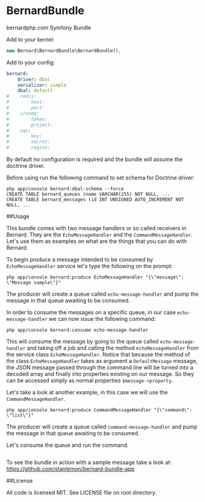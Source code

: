 BernardBundle
=============

bernardphp.com Symfony Bundle

Add to your kernel:

```php
new Bernard\BernardBundle\BernardBundle(),
```

Add to your config:

```yml
bernard:
    driver: dbal
    serializer: simple
    dbal: default
#    redis:
#        host:
#        port:
#    ironmq:
#        token:
#        project:
#    sqs:
#        key:
#        secret:
#        region:
```

By default no configuration is required and the bundle will assume the doctrine driver.

Before using run the following command to set schema for Doctrine driver:

```
php app/console bernard:dbal-schema --force
CREATE TABLE bernard_queues (name VARCHAR(255) NOT NULL, ...
CREATE TABLE bernard_messages (id INT UNSIGNED AUTO_INCREMENT NOT NULL, ...
```

##Usage

This bundle comes with two message handlers or so called receivers in Bernard.
They are the `EchoMessageHandler` and the `CommandMessageHandler`. Let's use
them as examples on what are the things that you can do with Bernard.

To begin produce a message intended to be consumed by `EchoMessageHandler`
service let's type the following on the prompt:
```
php app/console bernard:produce EchoMessageHandler "{\"message\": \"Message sample\"}"
```

The producer will create a queue called `echo-message-handler` and pump the
message in that queue awaiting to be consumed.

In order to consume the messages on a specific queue, in our case `echo-message-handler`
we can now issue the following command:
```
php app/console bernard:consume echo-message-handler
```
This will consume the message by going to the queue called `echo-message-handler`
and taking off a job and calling the method `echoMessageHandler` from the
service class `EchoMessageHandler`. Notice that because the method of the
class `EchoMessageHandler` takes as argument a `DefaultMessage` message, the
JSON message passed through the command line will be turned into a decoded
array and finally into properties existing on our message. So they can be
accessed simply as normal properties `$message->property`.

Let's take a look at another example, in this case we will use the `CommandMessageHandler`.

```
php app/console bernard:produce CommandMessageHandler "{\"command\": \"list\"}"
```

The producer will create a queue called `command-message-handler` and pump the
message in that queue awaiting to be consumed.

Let's consume the queue and run the command.
```
```
To see the bundle in action with a sample message take a look at: https://github.com/stanlemon/bernard-bundle-app

##License

All code is licensed MIT. See LICENSE file on root directory.

